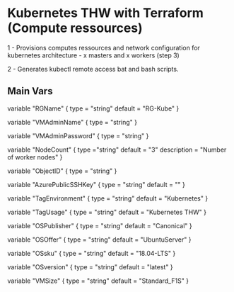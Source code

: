 # Kubernetes THW with Terraform (Compute ressources)

1 - Provisions computes ressources and network configuration for kubernetes architecture - x masters and x workers (step 3) 

2 - Generates kubectl remote access bat and bash scripts.

## Main Vars

variable "RGName" {
type    = "string"
default = "RG-Kube"
}

variable "VMAdminName" {
type    = "string"
}

variable "VMAdminPassword" {
type    = "string"
}


variable "NodeCount" {
  type ="string"
  default = "3"
  description = "Number of worker nodes"
}

variable "ObjectID" {
type    = "string"
}

variable "AzurePublicSSHKey" {
type    = "string"
default = ""
}

variable "TagEnvironment" {
type    = "string"
default = "Kubernetes"
}

variable "TagUsage" {
type    = "string"
default = "Kubernetes THW"
}

variable "OSPublisher" {
  type    = "string"
  default = "Canonical"
}

variable "OSOffer" {
  type    = "string"
  default = "UbuntuServer"
}

variable "OSsku" {
  type    = "string"
  default = "18.04-LTS"
}

variable "OSversion" {
  type    = "string"
  default = "latest"
}

variable "VMSize" {
  type    = "string"
  default = "Standard_F1S"
}
